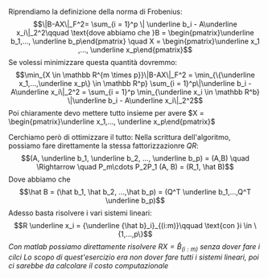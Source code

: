 Riprendiamo la definizione della norma di Frobenius: 
$$\|B-AX\|_F^2= \sum_{i = 1}^p \| \underline b_i - A\underline x_i\|_2^2\qquad \text{dove abbiamo che }B = \begin{pmatrix}\underline b_1,..., \underline b_p\end{pmatrix} \quad X = \begin{pmatrix}\underline x_1 ,..., \underline x_p\end{pmatrix}$$
Se volessi minimizzare questa quantità dovremmo: $$\min_{X \in \mathbb R^{m \times p}}\|B-AX\|_F^2 = \min_{\{\underline x_1,...,\underline x_p\} \in \mathbb R^p} \sum_{i = 1}^p\|\underline b_i - A\underline x_i\|_2^2 = \sum_{i = 1}^p \min_{\underline x_i \in \mathbb R^b} \|\underline b_i - A\underline x_i\|_2^2$$
Poi chiaramente devo mettere tutto insieme per avere $X = \begin{pmatrix}\underline x_1,..., \underline x_p\end{pmatrix}$

Cerchiamo però di ottimizzare il tutto: 
Nella scrittura dell'algoritmo, possiamo fare direttamente la stessa fattorizzazionre $QR$: $$(A, \underline b_1, \underline b_2, ..., \underline b_p) = (A,B) \quad \Rightarrow \quad P_m\cdots P_2P_1 (A, B) = (R_1, \hat B)$$
Dove abbiamo che $$\hat B = (\hat b_1, \hat b_2, ...,\hat b_p) = (Q^T \underline b_1,...,Q^T \underline b_p)$$
Adesso basta risolvere i vari sistemi lineari: $$R \underline x_i = {\underline {\hat b}_i}_{(i:m)}\qquad \text{con }i \in \{1,...,p\}$$
*Con matlab possiamo direttamente risolvere $RX = \hat B_{(i:m)}$ senza dover fare i cilci*
*Lo scopo di quest'esercizio era non dover fare tutti i sistemi lineari, poi ci sarebbe da calcolare il costo computazionale*

